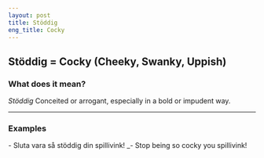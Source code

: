 ```yaml
---
layout: post
title: Stöddig
eng_title: Cocky
---
```

Stöddig = Cocky (Cheeky, Swanky, Uppish)
----

### What does it mean?

*Stöddig* Conceited or arrogant, especially in a bold or impudent way.

----

### Examples
\- Sluta vara så stöddig din spillivink!
_\- Stop being so cocky you spillivink!

